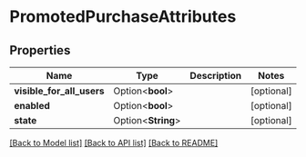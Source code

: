 # PromotedPurchaseAttributes

## Properties

Name | Type | Description | Notes
------------ | ------------- | ------------- | -------------
**visible_for_all_users** | Option<**bool**> |  | [optional]
**enabled** | Option<**bool**> |  | [optional]
**state** | Option<**String**> |  | [optional]

[[Back to Model list]](../README.md#documentation-for-models) [[Back to API list]](../README.md#documentation-for-api-endpoints) [[Back to README]](../README.md)



